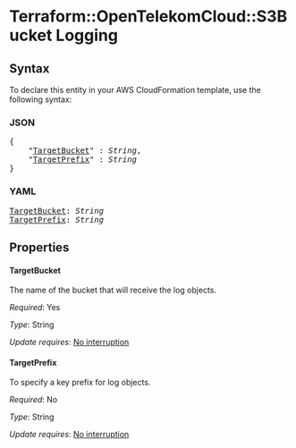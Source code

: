 # Terraform::OpenTelekomCloud::S3Bucket Logging

## Syntax

To declare this entity in your AWS CloudFormation template, use the following syntax:

### JSON

<pre>
{
    "<a href="#targetbucket" title="TargetBucket">TargetBucket</a>" : <i>String</i>,
    "<a href="#targetprefix" title="TargetPrefix">TargetPrefix</a>" : <i>String</i>
}
</pre>

### YAML

<pre>
<a href="#targetbucket" title="TargetBucket">TargetBucket</a>: <i>String</i>
<a href="#targetprefix" title="TargetPrefix">TargetPrefix</a>: <i>String</i>
</pre>

## Properties

#### TargetBucket

The name of the bucket that will receive the log objects.

_Required_: Yes

_Type_: String

_Update requires_: [No interruption](https://docs.aws.amazon.com/AWSCloudFormation/latest/UserGuide/using-cfn-updating-stacks-update-behaviors.html#update-no-interrupt)

#### TargetPrefix

To specify a key prefix for log objects.

_Required_: No

_Type_: String

_Update requires_: [No interruption](https://docs.aws.amazon.com/AWSCloudFormation/latest/UserGuide/using-cfn-updating-stacks-update-behaviors.html#update-no-interrupt)

